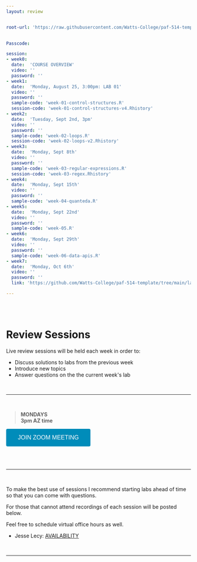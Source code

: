 ```yaml
---
layout: review


root-url: 'https://raw.githubusercontent.com/Watts-College/paf-514-template/main/review-sessions/'

 
Passcode: 

session: 
- week0:
  date:  'COURSE OVERVIEW'  
  video: ''
  password: ''
- week1:
  date:  'Monday, August 25, 3:00pm: LAB 01'  
  video: ''
  password: ''
  sample-code: 'week-01-control-structures.R' 
  session-code: 'week-01-control-structures-v4.Rhistory' 
- week2:
  date:  'Tuesday, Sept 2nd, 3pm'  
  video: '' 
  password: ''
  sample-code: 'week-02-loops.R' 
  session-code: 'week-02-loops-v2.Rhistory' 
- week3:
  date:  'Monday, Sept 8th'  
  video: ''
  password: ''
  sample-code: 'week-03-regular-expressions.R' 
  session-code: 'week-03-regex.Rhistory' 
- week4:
  date:  'Monday, Sept 15th'  
  video: ''
  password: ''
  sample-code: 'week-04-quanteda.R'
- week5:
  date:  'Monday, Sept 22nd'  
  video: ''
  password: ''  
  sample-code: 'week-05.R'  
- week6:
  date:  'Monday, Sept 29th'  
  video: ''
  password: ''
  sample-code: 'week-06-data-apis.R'
- week7:
  date:  'Monday, Oct 6th'  
  video: ''
  password: ''
  link: 'https://github.com/Watts-College/paf-514-template/tree/main/labs/batch-demo'

---
```





<br><br>

# Review Sessions 

Live review sessions will be held each week in order to: 

* Discuss solutions to labs from the previous week 
* Introduce new topics 
* Answer questions on the the current week's lab 


<br> 
<hr>
<br>


> **MONDAYS**    
> **3pm AZ time** 

<a href='https://asu.zoom.us/j/89752412079' target=""> <button class="zoom">JOIN ZOOM MEETING</button></a>

<br>



<!--  **Add to your calendar:** <a target="_blank" href=""><img border="0" src="https://www.google.com/calendar/images/ext/gc_button1_en.gif"></a>  -->




<br> 
<hr>
<br>


To make the best use of sessions I recommend starting labs ahead of time so that you can come with questions. 

For those that cannot attend recordings of each session will be posted below. 

Feel free to schedule virtual office hours as well.   

* Jesse Lecy: [AVAILABILITY](https://www.calendar.com/lecy/meet30/)


<br> 
<hr>
<br>
<br>





<style>
.zoom {
  background-color: #008CBA; 
  border: none;
  color: white;
  padding: 15px 32px;
  text-align: center;
  text-decoration: none;
  display: inline-block;
  font-size: 16px;
  border-radius: 4px;
}
</style>




